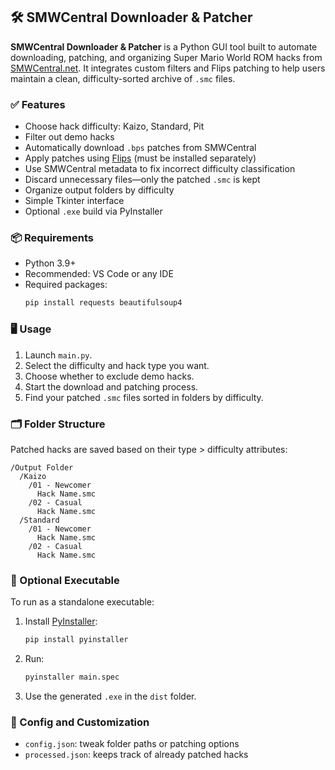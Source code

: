 ## 🛠️ SMWCentral Downloader & Patcher

**SMWCentral Downloader & Patcher** is a Python GUI tool built to automate downloading, patching, and organizing Super Mario World ROM hacks from [SMWCentral.net](https://www.smwcentral.net/). It integrates custom filters and Flips patching to help users maintain a clean, difficulty-sorted archive of `.smc` files.

### ✅ Features
- Choose hack difficulty: Kaizo, Standard, Pit
- Filter out demo hacks
- Automatically download `.bps` patches from SMWCentral
- Apply patches using [Flips](https://github.com/Alcaro/Flips) (must be installed separately)
- Use SMWCentral metadata to fix incorrect difficulty classification
- Discard unnecessary files—only the patched `.smc` is kept
- Organize output folders by difficulty
- Simple Tkinter interface
- Optional `.exe` build via PyInstaller

### 📦 Requirements
- Python 3.9+
- Recommended: VS Code or any IDE
- Required packages:
  ```bash
  pip install requests beautifulsoup4
  ```

### 🖥️ Usage
1. Launch `main.py`.
2. Select the difficulty and hack type you want.
3. Choose whether to exclude demo hacks.
4. Start the download and patching process.
5. Find your patched `.smc` files sorted in folders by difficulty.

### 🗂️ Folder Structure
Patched hacks are saved based on their type > difficulty attributes:
```
/Output Folder
  /Kaizo
    /01 - Newcomer
      Hack Name.smc
    /02 - Casual
      Hack Name.smc
  /Standard
    /01 - Newcomer
      Hack Name.smc
    /02 - Casual
      Hack Name.smc
```

### 🧪 Optional Executable
To run as a standalone executable:
1. Install [PyInstaller](https://pyinstaller.org/):  
   ```bash
   pip install pyinstaller
   ```
2. Run:  
   ```bash
   pyinstaller main.spec
   ```
3. Use the generated `.exe` in the `dist` folder.

### 🔧 Config and Customization
- `config.json`: tweak folder paths or patching options
- `processed.json`: keeps track of already patched hacks
